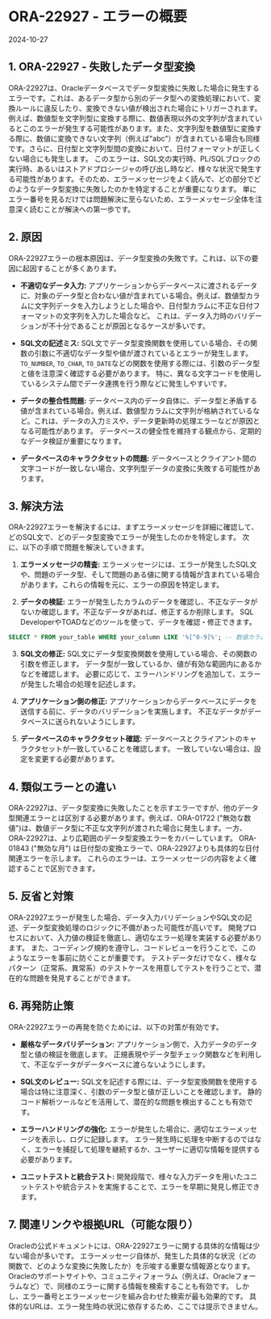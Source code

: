# ORA-22927 - エラーの概要
2024-10-27

## 1. ORA-22927 - 失敗したデータ型変換

ORA-22927は、Oracleデータベースでデータ型変換に失敗した場合に発生するエラーです。これは、あるデータ型から別のデータ型への変換処理において、変換ルールに違反したり、変換できない値が検出された場合にトリガーされます。例えば、数値型を文字列型に変換する際に、数値表現以外の文字列が含まれているとこのエラーが発生する可能性があります。また、文字列型を数値型に変換する際に、数値に変換できない文字列（例えば"abc"）が含まれている場合も同様です。さらに、日付型と文字列型間の変換において、日付フォーマットが正しくない場合にも発生します。  このエラーは、SQL文の実行時、PL/SQLブロックの実行時、あるいはストアドプロシージャの呼び出し時など、様々な状況で発生する可能性があります。そのため、エラーメッセージをよく読んで、どの部分でどのようなデータ型変換に失敗したのかを特定することが重要になります。  単にエラー番号を見るだけでは問題解決に至らないため、エラーメッセージ全体を注意深く読むことが解決への第一歩です。


## 2. 原因

ORA-22927エラーの根本原因は、データ型変換の失敗です。これは、以下の要因に起因することが多くあります。

* **不適切なデータ入力:** アプリケーションからデータベースに渡されるデータに、対象のデータ型と合わない値が含まれている場合。例えば、数値型カラムに文字列データを入力しようとした場合や、日付型カラムに不正な日付フォーマットの文字列を入力した場合など。  これは、データ入力時のバリデーションが不十分であることが原因となるケースが多いです。

* **SQL文の記述ミス:** SQL文でデータ型変換関数を使用している場合、その関数の引数に不適切なデータ型や値が渡されているとエラーが発生します。 `TO_NUMBER`, `TO_CHAR`, `TO_DATE`などの関数を使用する際には、引数のデータ型と値を注意深く確認する必要があります。  特に、異なる文字コードを使用しているシステム間でデータ連携を行う際などに発生しやすいです。

* **データの整合性問題:** データベース内のデータ自体に、データ型と矛盾する値が含まれている場合。例えば、数値型カラムに文字列が格納されているなど。これは、データの入力ミスや、データ更新時の処理エラーなどが原因となる可能性があります。  データベースの健全性を維持する観点から、定期的なデータ検証が重要になります。

* **データベースのキャラクタセットの問題:** データベースとクライアント間の文字コードが一致しない場合、文字列型データの変換に失敗する可能性があります。


## 3. 解決方法

ORA-22927エラーを解決するには、まずエラーメッセージを詳細に確認して、どのSQL文で、どのデータ型変換でエラーが発生したのかを特定します。  次に、以下の手順で問題を解決していきます。

1. **エラーメッセージの精査:** エラーメッセージには、エラーが発生したSQL文や、問題のデータ型、そして問題のある値に関する情報が含まれている場合があります。これらの情報を元に、エラーの原因を特定します。

2. **データの検証:** エラーが発生したカラムのデータを確認し、不正なデータがないか確認します。不正なデータがあれば、修正するか削除します。  SQL DeveloperやTOADなどのツールを使って、データを確認・修正できます。

```sql
SELECT * FROM your_table WHERE your_column LIKE '%[^0-9]%'; -- 数値カラムに文字が含まれる行を探す例
```

3. **SQL文の修正:** SQL文にデータ型変換関数を使用している場合、その関数の引数を修正します。  データ型が一致しているか、値が有効な範囲内にあるかなどを確認します。  必要に応じて、エラーハンドリングを追加して、エラーが発生した場合の処理を記述します。

4. **アプリケーション側の修正:** アプリケーションからデータベースにデータを送信する前に、データのバリデーションを実施します。  不正なデータがデータベースに送られないようにします。

5. **データベースのキャラクタセット確認:** データベースとクライアントのキャラクタセットが一致していることを確認します。  一致していない場合は、設定を変更する必要があります。


## 4. 類似エラーとの違い

ORA-22927は、データ型変換に失敗したことを示すエラーですが、他のデータ型関連エラーとは区別する必要があります。例えば、ORA-01722 ("無効な数値")は、数値データ型に不正な文字列が渡された場合に発生します。一方、ORA-22927は、より広範囲のデータ型変換エラーをカバーしています。  ORA-01843 ("無効な月") は日付型の変換エラーで、ORA-22927よりも具体的な日付関連エラーを示します。  これらのエラーは、エラーメッセージの内容をよく確認することで区別できます。


## 5. 反省と対策

ORA-22927エラーが発生した場合、データ入力バリデーションやSQL文の記述、データ型変換処理のロジックに不備があった可能性が高いです。  開発プロセスにおいて、入力値の検証を徹底し、適切なエラー処理を実装する必要があります。  また、コーディング規約を遵守し、コードレビューを行うことで、このようなエラーを事前に防ぐことが重要です。  テストデータだけでなく、様々なパターン（正常系、異常系）のテストケースを用意してテストを行うことで、潜在的な問題を発見することができます。


## 6. 再発防止策

ORA-22927エラーの再発を防ぐためには、以下の対策が有効です。

* **厳格なデータバリデーション:** アプリケーション側で、入力データのデータ型と値の検証を徹底します。  正規表現やデータ型チェック関数などを利用して、不正なデータがデータベースに渡らないようにします。

* **SQL文のレビュー:** SQL文を記述する際には、データ型変換関数を使用する場合は特に注意深く、引数のデータ型と値が正しいことを確認します。  静的コード解析ツールなどを活用して、潜在的な問題を検出することも有効です。

* **エラーハンドリングの強化:** エラーが発生した場合に、適切なエラーメッセージを表示し、ログに記録します。  エラー発生時に処理を中断するのではなく、エラーを捕捉して処理を継続するか、ユーザーに適切な情報を提供する必要があります。

* **ユニットテストと統合テスト:**  開発段階で、様々な入力データを用いたユニットテストや統合テストを実施することで、エラーを早期に発見し修正できます。


## 7. 関連リンクや根拠URL（可能な限り）

Oracleの公式ドキュメントには、ORA-22927エラーに関する具体的な情報は少ない場合が多いです。  エラーメッセージ自体が、発生した具体的な状況（どの関数で、どのような変換に失敗したか）を示唆する重要な情報源となります。  Oracleのサポートサイトや、コミュニティフォーラム（例えば、Oracleフォーラムなど）で、同様のエラーに関する情報を検索することも有効です。  しかし、エラー番号とエラーメッセージを組み合わせた検索が最も効果的です。  具体的なURLは、エラー発生時の状況に依存するため、ここでは提示できません。
